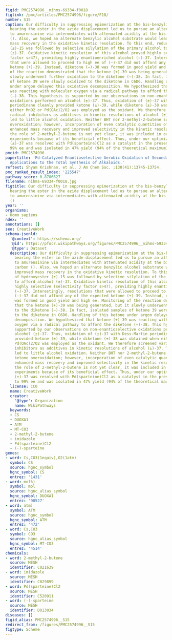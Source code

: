 ```yaml
---
figid: PMC2574996__nihms-69334-f0018
figlink: /pmc/articles/PMC2574996/figure/F18/
number: S15
caption: Our difficulty in suppressing epimerization at the bis-benzylic stereocenter
  bearing the ester in the azide displacement led us to pursue an alternate route
  to amurensinine via intermediates with attenuated acidity at the bis-benzylic carbon
  (). Also, we hoped an alternate benzylic alcohol substrate would lead to improved
  mass recovery in the oxidative kinetic resolution. To this end, reduction of hydroxyester
  (±)-15 was followed by selective silylation of the primary alcohol to afford alcohol
  (±)-37. Oxidative kinetic resolution of this alcohol proved highly selective (selectivity
  factor s>47), providing highly enantioenriched alcohol (−)-37. Interestingly, resolutions
  that were allowed to proceed to high ee of (−)-37 did not afford any of the expected
  ketone (+)-39. Instead, diketone (−)-38 was formed in good yield and high ee. Monitoring
  of the reaction demonstrated that the ketone (+)-39 was being generated, but it
  slowly underwent further oxidation to the diketone (−)-38. In fact, isolated samples
  of ketone 39 were slowly oxidized to the diketone in C6D6. Handling of this ketone
  under argon delayed this oxidative decomposition. We hypothesized that ketone (+)-39
  was reacting with molecular oxygen via a radical pathway to afford the diketone
  (−)-38. This hypothesis is supported by our observations on non-enantioselective
  oxidations performed on alcohol (±)-37. Thus, oxidation of (±)-37 with Dess-Martin
  periodinane cleanly provided ketone (±)-39, while diketone (±)-38 was obtained when
  either MnO2 or Pd(OAc)2/O2 was employed as the oxidant. We therefore screened various
  radical inhibitors as additives in kinetic resolutions of alcohol (±)-37. Tetracyanoethylene
  led to little alcohol oxidation. Neither BHT nor 2-methyl-2-butene suppressed ketone
  overoxidation; however, incorporation of even catalytic quantities of 2-methyl-2-butene
  enhanced mass recovery and improved selectivity in the kinetic resolution. While
  the role of 2-methyl-2-butene is not yet clear, it was included in our preparative
  experiments because of its beneficial effect. Thus, under our optimized conditions,
  (±)-37 was resolved with Pd(sparteine)Cl2 as a catalyst in the presence of O2 to
  99% ee and was isolated in 47% yield (94% of the theoretical maximum).
pmcid: PMC2574996
papertitle: 'Pd-Catalyzed Enantioselective Aerobic Oxidation of Secondary Alcohols:
  Applications to the Total Synthesis of Alkaloids.'
reftext: Shyam Krishnan, et al. J Am Chem Soc. ;130(41):13745-13754.
pmc_ranked_result_index: '225547'
pathway_score: 0.8786627
filename: nihms-69334-f0018.jpg
figtitle: Our difficulty in suppressing epimerization at the bis-benzylic stereocenter
  bearing the ester in the azide displacement led us to pursue an alternate route
  to amurensinine via intermediates with attenuated acidity at the bis-benzylic carbon
  ()
year: ''
organisms:
- Homo sapiens
ndex: ''
annotations: []
seo: CreativeWork
schema-jsonld:
  '@context': https://schema.org/
  '@id': https://pfocr.wikipathways.org/figures/PMC2574996__nihms-69334-f0018.html
  '@type': Dataset
  description: Our difficulty in suppressing epimerization at the bis-benzylic stereocenter
    bearing the ester in the azide displacement led us to pursue an alternate route
    to amurensinine via intermediates with attenuated acidity at the bis-benzylic
    carbon (). Also, we hoped an alternate benzylic alcohol substrate would lead to
    improved mass recovery in the oxidative kinetic resolution. To this end, reduction
    of hydroxyester (±)-15 was followed by selective silylation of the primary alcohol
    to afford alcohol (±)-37. Oxidative kinetic resolution of this alcohol proved
    highly selective (selectivity factor s>47), providing highly enantioenriched alcohol
    (−)-37. Interestingly, resolutions that were allowed to proceed to high ee of
    (−)-37 did not afford any of the expected ketone (+)-39. Instead, diketone (−)-38
    was formed in good yield and high ee. Monitoring of the reaction demonstrated
    that the ketone (+)-39 was being generated, but it slowly underwent further oxidation
    to the diketone (−)-38. In fact, isolated samples of ketone 39 were slowly oxidized
    to the diketone in C6D6. Handling of this ketone under argon delayed this oxidative
    decomposition. We hypothesized that ketone (+)-39 was reacting with molecular
    oxygen via a radical pathway to afford the diketone (−)-38. This hypothesis is
    supported by our observations on non-enantioselective oxidations performed on
    alcohol (±)-37. Thus, oxidation of (±)-37 with Dess-Martin periodinane cleanly
    provided ketone (±)-39, while diketone (±)-38 was obtained when either MnO2 or
    Pd(OAc)2/O2 was employed as the oxidant. We therefore screened various radical
    inhibitors as additives in kinetic resolutions of alcohol (±)-37. Tetracyanoethylene
    led to little alcohol oxidation. Neither BHT nor 2-methyl-2-butene suppressed
    ketone overoxidation; however, incorporation of even catalytic quantities of 2-methyl-2-butene
    enhanced mass recovery and improved selectivity in the kinetic resolution. While
    the role of 2-methyl-2-butene is not yet clear, it was included in our preparative
    experiments because of its beneficial effect. Thus, under our optimized conditions,
    (±)-37 was resolved with Pd(sparteine)Cl2 as a catalyst in the presence of O2
    to 99% ee and was isolated in 47% yield (94% of the theoretical maximum).
  license: CC0
  name: CreativeWork
  creator:
    '@type': Organization
    name: WikiPathways
  keywords:
  - CS
  - DUOXA1
  - ATM
  - MT-CO3
  - 2-methyl-2-butene
  - imidazole
  - Pd(sparteine)Cl2
  - (-)-sparteine
genes:
- word: Cs,CO3(1equiv),O2(1atm)
  symbol: CS
  source: hgnc_symbol
  hgnc_symbol: CS
  entrez: '1431'
- word: mol%)
  symbol: mol
  source: hgnc_alias_symbol
  hgnc_symbol: DUOXA1
  entrez: '90527'
- word: atm)
  symbol: ATM
  source: hgnc_symbol
  hgnc_symbol: ATM
  entrez: '472'
- word: Cs,CO3
  symbol: CO3
  source: hgnc_alias_symbol
  hgnc_symbol: MT-CO3
  entrez: '4514'
chemicals:
- word: 2-methyl-2-butene
  source: MESH
  identifier: C021639
- word: imidazole
  source: MESH
  identifier: C029899
- word: Pd(sparteine)Cl2
  source: MESH
  identifier: C520911
- word: (-)-sparteine
  source: MESH
  identifier: D013034
diseases: []
figid_alias: PMC2574996__S15
redirect_from: /figures/PMC2574996__S15
figtype: Scheme
---
```

